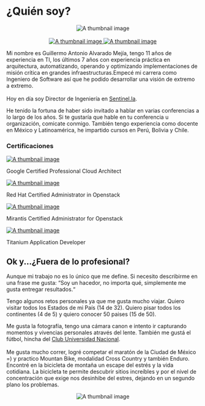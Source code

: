 # ¿Quién soy?

<center><img class="img-fluid" src="/images/profile.png" alt="A thumbnail image"> </center>

<br />
<center><a target="_blank"  href="https://twitter.com/galvarado89"><img class="img-fluid" src="/images/twitter.png" alt="A thumbnail image"> </a><a target="_blank" href="https://www.linkedin.com/in/guillermoalvarado89/"><img class="img-fluid" src="/images/linkedin.png" alt="A thumbnail image"> </a></center>


Mi nombre es Guillermo Antonio Alvarado Mejía, tengo 11 años de experiencia en TI, los últimos 7 años con experiencia práctica en arquitectura, automatizando, operando y optimizando implementaciones de misión crítica en grandes infraestructuras.Empecé mi carrera como Ingeniero de Software así que he podido desarrollar una visión de extremo a extremo.<br /><br />Hoy en día soy Director de Ingeniería en <a href="sentinel.la">Sentinel.la<a>.

He tenido la fortuna de haber sido invitado a hablar en varias conferencias a lo largo de los años. Si te gustaría que hable en tu conferencia u organización, comicate conmigo. También tengo experiencia como docente en México y Latinoamérica, he impartido cursos en Perú, Bolivia y Chile.	

### Certificaciones
<div class="row">
<div class="col-lg-3 col-md-6 mb-30px card-group">
    <div class="card h-100">
        <div class="maxthumb">
            <a href=""> 
                    <img class="img-fluid" src="/images/google.jpg" alt="A thumbnail image">               
            </a>
        </div>
        <div class="card-body">
                    <p>Google Certified Professional Cloud Architect</p>
        </div>
        <div class="card-footer bg-white">
            <div class="wrapfooter">    
                <div class="clearfix"></div>
            </div>
        </div>
    </div>
</div>
<div class="col-lg-3 col-md-6 mb-30px card-group">
    <div class="card h-100">
        <div class="maxthumb">
            <a href="">
                    <img class="img-fluid" src="/images/redhat.png" alt="A thumbnail image">         
            </a>
        </div>
        <div class="card-body">
                    <p>Red Hat Certified Administrator in Openstack</p>
        </div>
        <div class="card-footer bg-white">
            <div class="wrapfooter">    
                <div class="clearfix"></div>
            </div>
        </div>
    </div>
</div>
<div class="col-lg-3 col-md-6 mb-30px card-group">
    <div class="card h-100">
        <div class="maxthumb">
            <a href="">
                    <img class="img-fluid" src="/images/mirantis.png" alt="A thumbnail image">              
            </a>
        </div>
        <div class="card-body">
                    <p>Mirantis Certified Administrator for Openstack </p>
        </div>
        <div class="card-footer bg-white">
            <div class="wrapfooter">    
                <div class="clearfix"></div>
            </div>
        </div>
    </div>
</div>
<div class="col-lg-3 col-md-6 mb-30px card-group">
    <div class="card h-100">
        <div class="maxthumb">
            <a href="">
                    <img class="img-fluid" src="/images/appcelerator.png" alt="A thumbnail image">               
            </a>
        </div>
        <div class="card-body">
                    <p>Titanium Application Developer</p>
        </div>
        <div class="card-footer bg-white">
            <div class="wrapfooter">    
                <div class="clearfix"></div>
            </div>
        </div>
    </div>
</div>
</div>


## Ok y...¿Fuera de lo profesional?

Aunque mi trabajo no es lo único que me define. Si necesito describirme en una frase me gusta:  “Soy un hacedor, no importa qué, simplemente me gusta entregar resultados.“ 

Tengo algunos retos personales ya que me gusta mucho viajar. Quiero visitar todos los Estados de mi País (14 de 32). Quiero pisar todos los continentes (4 de 5) y quiero conocer 50 paises (15 de 50).

Me gusta la fotografía, tengo una cámara canon e intento ir  capturando momentos y vivencias personales através del lente. También me gustá el fútbol, hincha del <a href="https://twitter.com/PumasMX">Club Universidad Nacional<a>.<br /><br /> Me gusta mucho correr, logré competar el maratón de la Ciudad de México =) y practico Mountan Bike, modalidad Cross Country y también Enduro.  Encontré en la bicicleta de montaña un escape del estrés y la vida cotidiana. La bicicleta te permite descubrir sitios increíbles y por el nivel de concentración que exige nos desinhibe del estres, dejando en un segundo plano los problemas.

<center><img class="img-fluid" src="/images/mtb.jpg" alt="A thumbnail image"></center>


